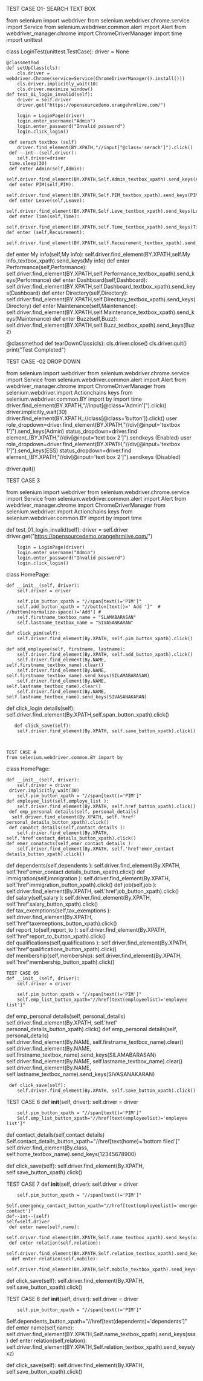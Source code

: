 TEST CASE O1- SEARCH TEXT BOX

from selenium import webdriver
from selenium.webdriver.chrome.service import Service
from selenium.webdriver.common.alert import Alert
from webdriver_manager.chrome import ChromeDriverManager
import time
import unittest

class LoginTest(unittest.TestCase):
    driver = None

    @classmethod
    def setUpClass(cls):
        cls.driver = webdriver.Chrome(service=Service(ChromeDriverManager().install()))
        cls.driver.implicitly_wait(10)
        cls.driver.maximize_window()
    def test_01_login_invalid(self):
        driver = self.driver
        driver.get("https://opensourcedemo.orangehrmlive.com/")

        login = LoginPage(driver)
        login.enter_username("Admin")
        login.enter_password("Invalid password")
        login.click_login()
      
     def serach textbox (self)
        driver.find_element(BY.XPATH,"//input["@class='serach']").click()
     def --int--(self,driver):
        self.driver=driver
     time.sleep(30)   
     def enter Admin(self,Admin):
        self.driver.find_element(BY.XPATH,Self.Admin_textbox_xpath).send_keys(Admin)   
     def enter PIM(self,PIM):
        self.driver.find_element(BY.XPATH,Self.PIM_textbox_xpath).send_keys(PIM) 
     def enter Leave(self,Leave):
        self.driver.find_element(BY.XPATH,Self.Leve_textbox_xpath).send_keys(Leave)
     def enter Time(self,Time):
        self.driver.find_element(BY.XPATH,self.Time_textbox_xpath).send_keys(Time)
    def enter (self,Recuirement):
        self.driver.find_element(BY.XPATH,self.Recuirement_textbox_xpath).send_keys(Recuirement) 
  def enter My info(self,My info):
        self.driver.find_element(BY.XPATH,self.My info_textbox_xpath).send_keys(My info)
  def enter Performance(self,Performance):
        self.driver.find_element(BY.XPATH,self.Performance_textbox_xpath).send_keys(Performance)
  def enter Dashboard(self,Dashboard):
        self.driver.find_element(BY.XPATH,self.Dashboard_textbox_xpath).send_keys(Dashboard)
  def enter Directory(self,Directory):
        self.driver.find_element(BY.XPATH,self.Directory_textbox_xpath).send_keys(Directory)
  def enter Maintenance(self,Maintenance):
        self.driver.find_element(BY.XPATH,self.Maintenance_textbox_xpath).send_keys(Maintenance)
  def enter Buzz(self,Buzz):
        self.driver.find_element(BY.XPATH,self.Buzz_textbox_xpath).send_keys(Buzz)
   
   @classmethod
    def tearDownClass(cls):
        cls.driver.close()
        cls.driver.quit()
        print("Test Completed")
   
   TEST CASE -02 DROP DOWN 
   
from selenium import webdriver
from selenium.webdriver.chrome.service import Service
from selenium.webdriver.common.alert import Alert
from webdriver_manager.chrome import ChromeDriverManager
from selenium.webdriver.import Actionchains keys
from selenium.webdriver.common.BY import by
import time
driver.find_element(BY.XPATH,"//input[@class='Admin']").click()
driver.implicitly_wait(30)
driver.find_element(BY.XPATH,://class[@class='button']).click()
user role_dropdown=driver.find_element(BY.XPATH,"//div[@input='textbox 1']").send_keys(Admin)
status_dropdown=driver.find element_(BY.XPATH,"//div[@input='text box 2']").sendkeys (Enabled)
user role_dropdown=driver.find_element(BY.XPATH,"//div[@input='textbox 1']").send_keys(ESS)
status_dropdown=driver.find element_(BY.XPATH,"//div[@input='text box 2']").sendkeys (Disabled)

driver.quit()


TEST CASE 3

from selenium import webdriver
from selenium.webdriver.chrome.service import Service
from selenium.webdriver.common.alert import Alert
from webdriver_manager.chrome import ChromeDriverManager
from selenium.webdriver.import Actionchains keys
from selenium.webdriver.common.BY import by
import time

  def test_01_login_invalid(self):
        driver = self.driver
        driver.get("https://opensourcedemo.orangehrmlive.com/")

        login = LoginPage(driver)
        login.enter_username("Admin")
        login.enter_password("Invalid password")
        login.click_login()
      
class HomePage:

    def __init__(self, driver):
        self.driver = driver

        self.pim_button_xpath = "//span[text()='PIM']"
        self.add_button_xpath = "//button[text()=' Add ']"  # //button[normalize-space()='Add'] #
        self.firstname_textbox_name = "SLAMABARASAN"
        self.lastname_textbox_name = "SIVASANKARAN"

    def click_pim(self):
        self.driver.find_element(By.XPATH, self.pim_button_xpath).click()

    def add_employee(self, firstname, lastname):
        self.driver.find_element(By.XPATH, self.add_button_xpath).click()
        self.driver.find_element(By.NAME, self.firstname_textbox_name).clear()
        self.driver.find_element(By.NAME, self.firstname_textbox_name).send_keys(SILAMABARASAN)
        self.driver.find_element(By.NAME, self.lastname_textbox_name).clear()
        self.driver.find_element(By.NAME, self.lastname_textbox_name).send_keys(SIVASANAKARAN)

  def click_login details(self):
       self.driver.find_element(By.XPATH,self.span_button_xpath).click()
       
       def click_save(self):
        self.driver.find_element(By.XPATH, self.save_button_xpath).click()
        
        
        
    TEST CASE 4
    from selenium.webdriver.common.BY import by
    
  class HomePage:

    def __init__(self, driver):
        self.driver = driver
     driver.implicitly_wait(30)
        self.pim_button_xpath = "//span[text()='PIM']"
    def employee_list(self,employe_list ):
        self.driver.find_element(By.XPATH, self.href_button_xpath).click()
     def emp_personal details(self, personal_details)
      self.driver.find_element(By.XPATH, self.'href' personal_details_button_xpath).click()
     def conatct_details(self,contact_details ):
        self.driver.find_element(By.XPATH, self.'href'contact_details_button_xpath).click()
    def emer_conatacts(self,emer_contact details ):
        self.driver.find_element(By.XPATH, self.'href'emer_contact details_button_xpath).click()  
   def dependents(self,dependents ):
        self.driver.find_element(By.XPATH, self.'href'emer_contact details_button_xpath).click()
   def immigration(self,immigration ):
        self.driver.find_element(By.XPATH, self.'href'immigration_button_xpath).click()
   def job(self,job ):
        self.driver.find_element(By.XPATH, self.'href'job_button_xpath).click()            
   def salary(self,salary ):
        self.driver.find_element(By.XPATH, self.'href'salary_button_xpath).click()                 
    def tax_exemptions(self,tax_exemptions ):
        self.driver.find_element(By.XPATH, self.'href'taxemeptions_button_xpath).click()                 
   def report_to(self,report_to ):
        self.driver.find_element(By.XPATH, self.'href'report_to_button_xpath).click()            
    def qualifications(self,qualifications ):
        self.driver.find_element(By.XPATH, self.'href'qualifications_button_xpath).click()            
    def membership(self,membership):
        self.driver.find_element(By.XPATH, self.'href'membership_button_xpath).click() 
        
    TEST CASE 05
    def __init__(self, driver):
        self.driver = driver

        self.pim_button_xpath = "//span[text()='PIM']"
        Self.emp_list_button_xpath="//href[text(employeelist)='employee list']"
   def emp_personal details(self, personal_details)
      self.driver.find_element(By.XPATH, self.'href' personal_details_button_xpath).click()
    def emp_personal details(self, personal_details)   
   self.driver.find_element(By.NAME, self.firstname_textbox_name).clear()
        self.driver.find_element(By.NAME, self.firstname_textbox_name).send_keys(SILAMABARASAN)
        self.driver.find_element(By.NAME, self.lastname_textbox_name).clear()
        self.driver.find_element(By.NAME, self.lastname_textbox_name).send_keys(SIVASANAKARAN)
    
     def click_save(self):
        self.driver.find_element(By.XPATH, self.save_button_xpath).click()
        
  
TEST CASE 6
      def __init__(self, driver):
        self.driver = driver

        self.pim_button_xpath = "//span[text()='PIM']"
        Self.emp_list_button_xpath="//href[text(employeelist)='employee list']"
   def contact_details(self,contact details)
    Self.contact_details_button_xpath="//href[text(home)='bottom filed']"
   self.driver.find_element(By.class, self.home_textbox_name).send_keys(12345678900)
   
 def click_save(self):
        self.driver.find_element(By.XPATH, self.save_button_xpath).click()
        
TEST CASE 7
     def __init__(self, driver):
        self.driver = driver

        self.pim_button_xpath = "//span[text()='PIM']"
        Self.emergency_contact_button_xpath="//href[text(employeelist)='emergency contact']"
    def--int--(self)
    self=self.driver
     def enter name(self,name):
        self.driver.find_element(BY.XPATH,Self.name_textbox_xpath).send_keys(xxx)   
     def enter relation(self,relation):
        self.driver.find_element(BY.XPATH,Self.relation_textbox_xpath).send_keys(yyy) 
      def enter relation(self,mobile):
        self.driver.find_element(BY.XPATH,Self.mobile_textbox_xpath).send_keys(1234567890000)    
def click_save(self):
        self.driver.find_element(By.XPATH, self.save_button_xpath).click()
        
   TEST CASE 8 
      def __init__(self, driver):
        self.driver = driver

        self.pim_button_xpath = "//span[text()='PIM']"
   Self.dependents_button_xpath="//href[text(dependents)='dependents']"
   def enter name(self,name):
        self.driver.find_element(BY.XPATH,Self.name_textbox_xpath).send_keys(sss) 
     def enter relation(self,relation):
        self.driver.find_element(BY.XPATH,Self.relation_textbox_xpath).send_keys(yxz)
           
 def click_save(self):
        self.driver.find_element(By.XPATH, self.save_button_xpath).click()
